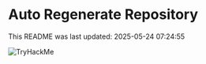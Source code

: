 # Auto Regenerate Repository

This README was last updated: 2025-05-24 07:24:55

 ![TryHackMe](https://tryhackme.com/badge/533634)